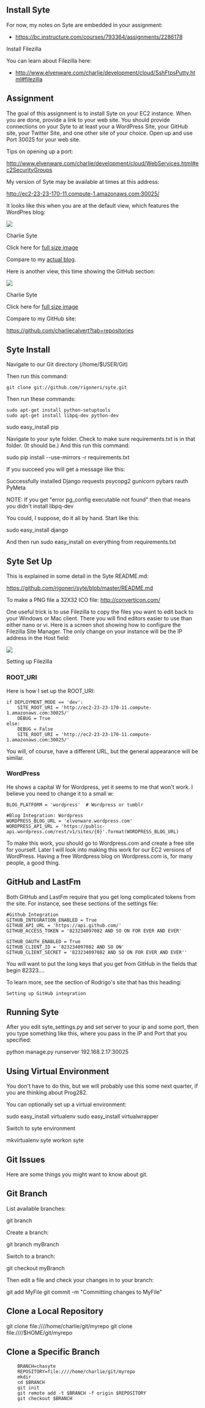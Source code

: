 Install Syte
------------

For now, my notes on Syte are embedded in your assignment:

-   <https://bc.instructure.com/courses/793364/assignments/2286178>

Install Filezilla

You can learn about Filezilla here:

-   <http://www.elvenware.com/charlie/development/cloud/SshFtpsPutty.html#filezilla>





Assignment
----------

The goal of this assignment is to install Syte on your EC2 instance. When you
are done, provide a link to your web site. You should provide connections on
your Syte to at least your a WordPress Site, your GitHub site, your Twitter
Site, and one other site of your choice. Open up and use Port 30025 for your web
site.

Tips on opening up a port:

<http://www.elvenware.com/charlie/development/cloud/WebServices.html#ec2SecurityGroups>

My version of Syte may be available at times at this address:

<http://ec2-23-23-170-11.compute-1.amazonaws.com:30025/>

It looks like this when you are at the default view, which features the WordPres
blog:

![](<http://www.elvenware.com/charlie/development/cloud/images/Syte01Small.png>)

Charlie Syte

Click here for [full size image][1]

[1]: <http://www.elvenware.com/charlie/development/cloud/images/Syte01.png>

Compare to my [actual blog][2].

[2]: <http://elvenware.wordpress.com/>

Here is another view, this time showing the GitHub section:

![](<http://www.elvenware.com/charlie/development/cloud/images/Syte02Small.png>)

Charlie Syte

Click here for [full size image][3]

[3]: <http://www.elvenware.com/charlie/development/cloud/images/Syte02.png>

Compare to my GitHub site:

<https://github.com/charliecalvert?tab=repositories>

Syte Install
------------

Navigate to our Git directory (/home/\$USER/Git)

Then run this command:

~~~~~~~~~~~~~~~~~~~~~~~~~~~~~~~~~~~~~~~~~~~~~~~~~~~~~~~~~~~~~~~~~~~~~~~~~~~~~~~~
git clone git://github.com/rigoneri/syte.git
~~~~~~~~~~~~~~~~~~~~~~~~~~~~~~~~~~~~~~~~~~~~~~~~~~~~~~~~~~~~~~~~~~~~~~~~~~~~~~~~

Then run these commands:

~~~~~~~~~~~~~~~~~~~~~~~~~~~~~~~~~~~~~~~~~~~~~~~~~~~~~~~~~~~~~~~~~~~~~~~~~~~~~~~~
sudo apt-get install python-setuptools
sudo apt-get install libpq-dev python-dev
~~~~~~~~~~~~~~~~~~~~~~~~~~~~~~~~~~~~~~~~~~~~~~~~~~~~~~~~~~~~~~~~~~~~~~~~~~~~~~~~

sudo easy_install pip

Navigate to your syte folder. Check to make sure requirements.txt is in that
folder. (It should be.) And this run this command:

sudo pip install --use-mirrors -r requirements.txt

If you succeed you will get a message like this:

Successfully installed Django requests psycopg2 gunicorn pybars rauth PyMeta

NOTE: If you get "error pg_config executable not found" then that means you
didn't install libpq-dev

You could, I suppose, do it all by hand. Start like this:

sudo easy_install django

And then run sudo easy_install on everything from requirements.txt

Syte Set Up
-----------

This is explained in some detail in the Syte README.md:

<https://github.com/rigoneri/syte/blob/master/README.md>

To make a PNG file a 32X32 ICO file: http://converticon.com/

One useful trick is to use Filezilla to copy the files you want to edit back to
your Windows or Mac client. There you will find editors easier to use than
either nano or vi. Here is a screen shot showing how to configure the Filezilla
Site Manager. The only change on your instance will be the IP address in the
Host field:

![](<http://www.elvenware.com/charlie/development/cloud/images/Filezilla00.png>)

Setting up Filezilla

### ROOT_URI

Here is how I set up the ROOT_URI:

~~~~~~~~~~~~~~~~~~~~~~~~~~~~~~~~~~~~~~~~~~~~~~~~~~~~~~~~~~~~~~~~~~~~~~~~~~~~~~~~
if DEPLOYMENT_MODE == 'dev':
    SITE_ROOT_URI = 'http://ec2-23-23-170-11.compute-1.amazonaws.com:30025/'
    DEBUG = True
else:
    DEBUG = False
    SITE_ROOT_URI = 'http://ec2-23-23-170-11.compute-1.amazonaws.com:30025/'
~~~~~~~~~~~~~~~~~~~~~~~~~~~~~~~~~~~~~~~~~~~~~~~~~~~~~~~~~~~~~~~~~~~~~~~~~~~~~~~~

You will, of course, have a different URL, but the general appearance will be
similar.

### WordPress

He shows a capital W for Wordpress, yet it seems to me that won't work. I
believe you need to change it to a small w:

~~~~~~~~~~~~~~~~~~~~~~~~~~~~~~~~~~~~~~~~~~~~~~~~~~~~~~~~~~~~~~~~~~~~~~~~~~~~~~~~
BLOG_PLATFORM = 'wordpress'  # Wordpress or tumblr

#Blog Integration: Wordpress
WORDPRESS_BLOG_URL = 'elvenware.wordpress.com'
WORDPRESS_API_URL = 'https://public-api.wordpress.com/rest/v1/sites/{0}'.format(WORDPRESS_BLOG_URL)
~~~~~~~~~~~~~~~~~~~~~~~~~~~~~~~~~~~~~~~~~~~~~~~~~~~~~~~~~~~~~~~~~~~~~~~~~~~~~~~~

To make this work, you should go to Wordpress.com and create a free site for
yourself. Later I will look into making this work for our EC2 versions of
WordPress. Having a free Wordpress blog on Wordpress.com is, for many people, a
good thing.

GitHub and LastFm
-----------------

Both GitHub and LastFm require that you get long complicated tokens from the
site. For instance, see these sections of the settings file:

~~~~~~~~~~~~~~~~~~~~~~~~~~~~~~~~~~~~~~~~~~~~~~~~~~~~~~~~~~~~~~~~~~~~~~~~~~~~~~~~
#Github Integration
GITHUB_INTEGRATION_ENABLED = True
GITHUB_API_URL = 'https://api.github.com/'
GITHUB_ACCESS_TOKEN = '823234097082 AND SO ON FOR EVER AND EVER'

GITHUB_OAUTH_ENABLED = True
GITHUB_CLIENT_ID = '823234097082 AND SO ON'
GITHUB_CLIENT_SECRET = '823234097082 AND SO ON FOR EVER AND EVER''
~~~~~~~~~~~~~~~~~~~~~~~~~~~~~~~~~~~~~~~~~~~~~~~~~~~~~~~~~~~~~~~~~~~~~~~~~~~~~~~~

You will want to put the long keys that you get from GitHub in the fields that
begin 82323....

To learn more, see the section of Rodrigo's site that has this heading:

~~~~~~~~~~~~~~~~~~~~~~~~~~~~~~~~~~~~~~~~~~~~~~~~~~~~~~~~~~~~~~~~~~~~~~~~~~~~~~~~
Setting up GitHub integration
~~~~~~~~~~~~~~~~~~~~~~~~~~~~~~~~~~~~~~~~~~~~~~~~~~~~~~~~~~~~~~~~~~~~~~~~~~~~~~~~

Running Syte
------------

After you edit syte_settings.py and set server to your ip and some port, then
you type something like this, where you pass in the IP and Port that you
specified:

python manage.py runserver 192.168.2.17:30025

Using Virtual Environment
-------------------------

You don't have to do this, but we will probably use this some next quarter, if
you are thinking about Prog282.

You can optionally set up a virtual environment:

sudo easy_install virtualenv sudo easy_install virtualwrapper

Switch to syte environment

mkvirtualenv syte workon syte

Git Issues
----------

Here are some things you might want to know about git.

Git Branch
----------

List available branches:

git branch

Create a branch:

git branch myBranch

Switch to a branch:

git checkout myBranch

Then edit a file and check your changes in to your branch:

git add MyFile git commit -m "Committing changes to MyFile"

Clone a Local Repository
------------------------

git clone file:////home/charlie/git/myrepo git clone file:////\$HOME/git/myrepo

Clone a Specific Branch
-----------------------

~~~~~~~~~~~~~~~~~~~~~~~~~~~~~~~~~~~~~~~~~~~~~~~~~~~~~~~~~~~~~~~~~~~~~~~~~~~~~~~~
    BRANCH=chasyte
    REPOSITORY=file:////home/charlie/git/myrepo
    mkdir 
    cd $BRANCH
    git init
    git remote add -t $BRANCH -f origin $REPOSITORY
    git checkout $BRANCH
~~~~~~~~~~~~~~~~~~~~~~~~~~~~~~~~~~~~~~~~~~~~~~~~~~~~~~~~~~~~~~~~~~~~~~~~~~~~~~~~
